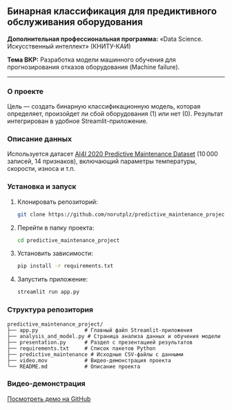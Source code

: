 ## Бинарная классификация для предиктивного обслуживания оборудования

**Дополнительная профессиональная программа:** «Data Science. Искусственный интеллект» (КНИТУ-КАИ)

**Тема ВКР:** Разработка модели машинного обучения для прогнозирования отказов оборудования (Machine failure).

---

### О проекте

Цель — создать бинарную классификационную модель, которая определяет, произойдет ли сбой оборудования (1) или нет (0). Результат интегрирован в удобное Streamlit-приложение.

### Описание данных

Используется датасет [AI4I 2020 Predictive Maintenance Dataset](https://archive.ics.uci.edu/dataset/601/predictive+maintenance+dataset) (10 000 записей, 14 признаков), включающий параметры температуры, скорости, износа и т.п.

### Установка и запуск

1. Клонировать репозиторий:

   ```bash
   git clone https://github.com/norutplz/predictive_maintenance_project.git
   ```
2. Перейти в папку проекта:

   ```bash
   cd predictive_maintenance_project
   ```
3. Установить зависимости:

   ```bash
   pip install -r requirements.txt
   ```
4. Запустить приложение:

   ```bash
   streamlit run app.py
   ```

### Структура репозитория

```
predictive_maintenance_project/
├── app.py               # Главный файл Streamlit-приложения
├── analysis_and_model.py # Страница анализа данных и обучения модели
├── presentation.py      # Раздел с презентацией результатов
├── requirements.txt     # Список пакетов Python
├── predictive_maintenance # Исходные CSV-файлы с данными
├── video.mov            # Видео-демонстрация проекта
└── README.md            # Описание проекта 
```

### Видео-демонстрация

[Посмотреть демо на GitHub](https://github.com/norutplz/predictive_maintenance_project.git/video.mp4)

